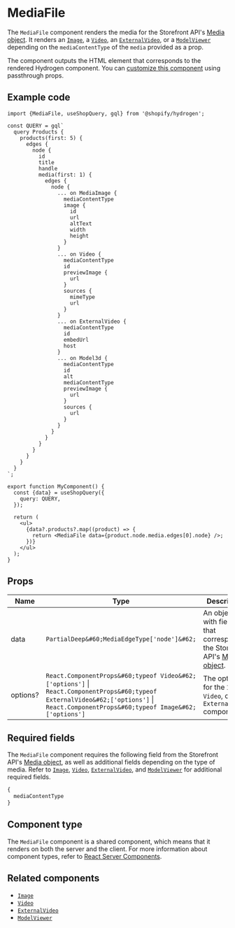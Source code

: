 # MediaFile


The `MediaFile` component renders the media for the Storefront API's
[Media object](https://shopify.dev/api/storefront/reference/products/media). It renders an [`Image`](/components/primitive/image/), a
[`Video`](/components/primitive/video/), an [`ExternalVideo`](/components/primitive/externalvideo/), or a [`ModelViewer`](/components/primitive/modelviewer/) depending on the `mediaContentType` of the
`media` provided as a prop.

The component outputs the HTML element that corresponds to the rendered Hydrogen component. You can [customize this component](/components#customizing-hydrogen-components) using passthrough props.

## Example code

```tsx
import {MediaFile, useShopQuery, gql} from '@shopify/hydrogen';

const QUERY = gql`
  query Products {
    products(first: 5) {
      edges {
        node {
          id
          title
          handle
          media(first: 1) {
            edges {
              node {
                ... on MediaImage {
                  mediaContentType
                  image {
                    id
                    url
                    altText
                    width
                    height
                  }
                }
                ... on Video {
                  mediaContentType
                  id
                  previewImage {
                    url
                  }
                  sources {
                    mimeType
                    url
                  }
                }
                ... on ExternalVideo {
                  mediaContentType
                  id
                  embedUrl
                  host
                }
                ... on Model3d {
                  mediaContentType
                  id
                  alt
                  mediaContentType
                  previewImage {
                    url
                  }
                  sources {
                    url
                  }
                }
              }
            }
          }
        }
      }
    }
  }
`;

export function MyComponent() {
  const {data} = useShopQuery({
    query: QUERY,
  });

  return (
    <ul>
      {data?.products?.map((product) => {
        return <MediaFile data={product.node.media.edges[0].node} />;
      })}
    </ul>
  );
}
```

## Props

| Name     | Type                                                                                                                                                                                                                           | Description                                                                                                                                |
| -------- | ------------------------------------------------------------------------------------------------------------------------------------------------------------------------------------------------------------------------------ | ------------------------------------------------------------------------------------------------------------------------------------------ |
| data     | `PartialDeep&#60;MediaEdgeType['node']&#62;`                                                                                                                                                                        | An object with fields that correspond to the Storefront API's [Media object](https://shopify.dev/api/storefront/reference/products/media). |
| options? | `React.ComponentProps&#60;typeof Video&#62;['options']` &#124; `React.ComponentProps&#60;typeof ExternalVideo&#62;['options']` &#124; `React.ComponentProps&#60;typeof Image&#62;['options']` | The options for the `Image`, `Video`, or `ExternalVideo` components.                                                                       |

## Required fields

The `MediaFile` component requires the following field from the Storefront API's
[Media object](https://shopify.dev/api/storefront/reference/products/media), as well as additional fields depending on the type of media. Refer to [`Image`](/components/primitive/image/),
[`Video`](/components/primitive/video/), [`ExternalVideo`](/components/primitive/externalvideo/), and [`ModelViewer`](/components/primitive/modelviewer/) for additional required fields.

```graphql
{
  mediaContentType
}
```

## Component type

The `MediaFile` component is a shared component, which means that it renders on both the server and the client. For more information about component types, refer to [React Server Components](https://shopify.dev/custom-storefronts/hydrogen/react-server-components).

## Related components

- [`Image`](/components/primitive/image/)
- [`Video`](/components/primitive/video/)
- [`ExternalVideo`](/components/primitive/externalvideo/)
- [`ModelViewer`](/components/primitive/modelviewer/)
